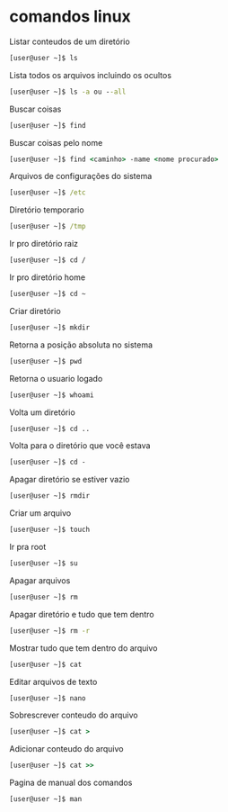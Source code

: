 # comandos linux
Listar conteudos de um diretório
```cmd
[user@user ~]$ ls
```
Lista todos os arquivos incluindo os ocultos
```cmd
[user@user ~]$ ls -a ou --all
```
Buscar coisas
```cmd
[user@user ~]$ find
```
Buscar coisas pelo nome
```cmd
[user@user ~]$ find <caminho> -name <nome procurado>
```
Arquivos de configurações do sistema
```cmd
[user@user ~]$ /etc
```
Diretório temporario
```cmd
[user@user ~]$ /tmp
```
Ir pro diretório raiz
```cmd
[user@user ~]$ cd /
```
Ir pro diretório home
```cmd
[user@user ~]$ cd ~
```
Criar diretório
```cmd
[user@user ~]$ mkdir 
```
Retorna a posição absoluta no sistema
```cmd
[user@user ~]$ pwd
```
Retorna o usuario logado
```cmd
[user@user ~]$ whoami
```
Volta um diretório
```cmd
[user@user ~]$ cd ..
```
Volta para o diretório que você estava
```cmd
[user@user ~]$ cd -
```
Apagar diretório se estiver vazio
```cmd
[user@user ~]$ rmdir
```
Criar um arquivo
```cmd
[user@user ~]$ touch
```
Ir pra root
```cmd
[user@user ~]$ su
```
Apagar arquivos
```cmd
[user@user ~]$ rm
```
Apagar diretório e tudo que tem dentro
```cmd
[user@user ~]$ rm -r
```
Mostrar tudo que tem dentro do arquivo
```cmd
[user@user ~]$ cat
```
Editar arquivos de texto
```cmd
[user@user ~]$ nano
```
Sobrescrever conteudo do arquivo
```cmd
[user@user ~]$ cat >
```
Adicionar conteudo do arquivo
```cmd
[user@user ~]$ cat >>
```
Pagina de manual dos comandos
```cmd
[user@user ~]$ man
```

